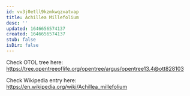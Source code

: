 ```yaml
---
id: vv3j0etll9kzmkwqzxatvap
title: Achillea Millefolium
desc: ''
updated: 1646656574137
created: 1646656574137
stub: false
isDir: false
---
```

Check OTOL tree here: https://tree.opentreeoflife.org/opentree/argus/opentree13.4@ott828103


Check Wikipedia entry here: https://en.wikipedia.org/wiki/Achillea_millefolium
